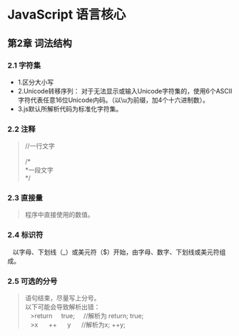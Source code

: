  JavaScript 语言核心
=======================
## 第2章 词法结构

### 2.1 字符集
* 1.区分大小写
* 2.Unicode转移序列：
    对于无法显示或输入Unicode字符集的，使用6个ASCII字符代表任意16位Unicode内码。（以\u为前缀，加4个十六进制数）。
* 3.js默认所解析代码为标准化字符集。
### 2.2 注释
>//一行文字<br></br>
     /*<br>
     *一段文字<br>
     */<br>
### 2.3 直接量
>程序中直接使用的数值。
### 2.4 标识符
    以字母、下划线（_）或美元符（$）开始，由字母、数字、下划线或美元符组成。
### 2.5 可选的分号
>语句结束，尽量写上分号。<br>
以下可能会导致解析出错：<br>
    \>return
     true;
     //解析为 return; true;<br>
    \>x
      ++
      y
      //解析为x; ++y;
    
